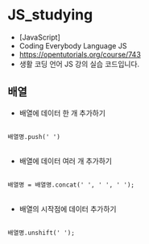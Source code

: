 # JS_studying
* [JavaScript]
* Coding Everybody Language JS
* https://opentutorials.org/course/743
* 생활 코딩 언어 JS 강의 실습 코드입니다.

## 배열
* 배열에 데이터 한 개 추가하기
<pre>
<code>
배열명.push(' ')
</code>
</pre>
* 배열에 데이터 여러 개 추가하기
<pre>
<code>
배열명 = 배열명.concat(' ', ' ', ' ');
</code>
</pre>
* 배열의 시작점에 데이터 추가하기
<pre>
<code>
배열명.unshift(' ');
</code>
</pre>
